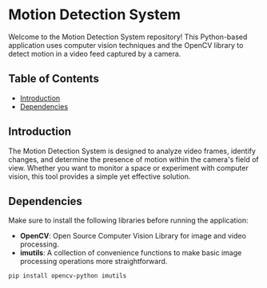 # Motion Detection System

Welcome to the Motion Detection System repository! This Python-based application uses computer vision techniques and the OpenCV library to detect motion in a video feed captured by a camera.

## Table of Contents

- [Introduction](#introduction)
- [Dependencies](#dependencies)
## Introduction

The Motion Detection System is designed to analyze video frames, identify changes, and determine the presence of motion within the camera's field of view. Whether you want to monitor a space or experiment with computer vision, this tool provides a simple yet effective solution.

## Dependencies

Make sure to install the following libraries before running the application:

- **OpenCV**: Open Source Computer Vision Library for image and video processing.
- **imutils**: A collection of convenience functions to make basic image processing operations more straightforward.

```bash
pip install opencv-python imutils

